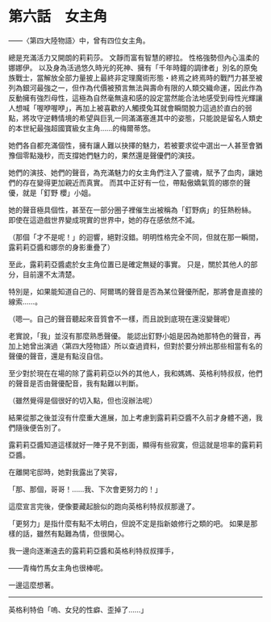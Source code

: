# 第六話　女主角

――〈第四大陸物語〉中，曾有四位女主角。

總是充滿活力又開朗的莉莉莎。
文靜而富有智慧的繆拉。
性格強勢但內心溫柔的娜娜伊。
以及身為活過悠久時光的死神、擁有「千年時鐘的調律者」別名的原兔族戰士，當解放全部力量披上最終非定理魔術形態・終焉之終焉時的戰鬥力甚至被列為銀河最強之一，但作為代價被預言無法與壽命有限的人類交織命運，因此作為反動擁有強烈母性，這極為自然毫無違和感的設定當然能合法地感受到母性光輝讓人想喊「喔咿喔咿」，再加上被喜歡的人觸摸兔耳就會瞬間脫力這過於直白的弱點，將攻守逆轉情境的希望與巨乳一同滿滿塞進其中的姿態，只能說是留名人類史的本世紀最強超國寶級女主角……的梅爾蒂悠。

她們各自都充滿個性，擁有讓人難以抉擇的魅力，若被要求從中選出一人甚至會猶豫個零點幾秒，而支撐她們魅力的，果然還是聲優們的演技。

她們的演技、她們的聲音，為充滿魅力的女主角們注入了靈魂，賦予了血肉，讓她們的存在變得更加親近而真實。
而其中正好有一位，帶點傲嬌氣質的娜奈的聲優，就是「釘野 櫻」小姐。

她的聲音極具個性，甚至在一部分圈子裡催生出被稱為「釘野病」的狂熱粉絲。
即使在這遊戲世界變成現實的世界中，她的存在感依然不減。

（那個「才不是呢！」的迴響，絕對沒錯。明明性格完全不同，但就在那一瞬間，露莉莉亞醬和娜奈的身影重疊了）

至此，露莉莉亞醬處於女主角位置已是確定無疑的事實。
只是，關於其他人的部分，目前還不太清楚。

特別是，如果能知道自己的、阿爾瑪的聲音是否為某位聲優所配，那將會是直接的線索……。

（嗯—。自己的聲音聽起來音質會不一樣，而且說到底現在還沒變聲呢）

老實說，「我」並沒有那麼熟悉聲優。
能認出釘野小姐是因為她那特色的聲音，再加上她曾出演過〈第四大陸物語〉所以查過資料，但對於要分辨出那些相當有名的聲優的聲音，還是有點沒自信。

至少對於現在在場的除了露莉莉亞以外的其他人，我和媽媽、英格利特叔叔，他們的聲音是否由聲優配音，我有點難以判斷。

（雖然覺得是個很好的切入點，但也沒辦法呢）

結果從那之後並沒有什麼重大進展，加上考慮到露莉莉亞醬不久前才身體不適，我們隨後便告別了。

露莉莉亞醬知道這樣就好一陣子見不到面，顯得有些寂寞，但這就是坦率的露莉莉亞醬。

在離開宅邸時，她對我露出了笑容，

「那、那個，哥哥！……我、下次會更努力的！」

這麼宣言完後，便像要藏起臉似的跑向英格利特叔叔那邊了。

「更努力」是指什麼有點不太明白，但說不定是指新娘修行之類的吧。
如果是那樣的話，雖然有點難為情，但很開心。

我一邊向逐漸遠去的露莉莉亞醬和英格利特叔叔揮手，

――青梅竹馬女主角也很棒呢。

一邊這麼想著。

---

英格利特伯「嗚、女兒的性癖、歪掉了……」